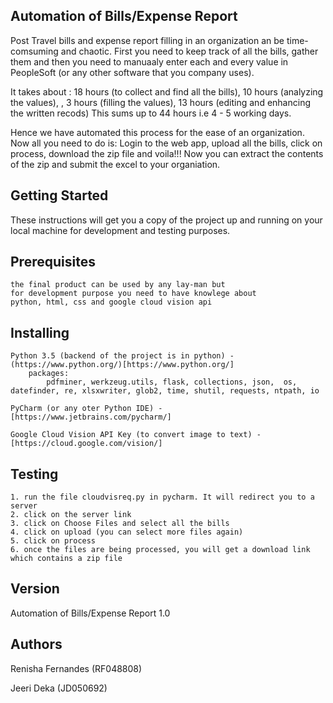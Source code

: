 
Automation of Bills/Expense Report
--------------------------------------------------------------
Post Travel bills and expense report filling in an organization an be time-comsuming and chaotic. First you need to keep track of all the bills, gather them and then you need to manuaaly enter each and every value in PeopleSoft (or any other software that you company uses). 

It takes about : 18 hours (to collect and find all the bills), 10 hours (analyzing the values), , 3 hours (filling the values), 13 hours (editing and enhancing the written recods)
This sums up to 44 hours i.e 4 - 5 working days. 

Hence we have automated this process for the ease of an organization. Now all you need to do is:
Login to the web app, upload all the bills, click on process, download the zip file and voila!!!
Now you can extract the contents of the zip and submit the excel to your organiation.

Getting Started
-----------------------------------------------------------------
These instructions will get you a copy of the project up and running on your local machine for development and testing purposes.

Prerequisites
-------------------------------------------------------------
    the final product can be used by any lay-man but 
    for development purpose you need to have knowlege about
    python, html, css and google cloud vision api

Installing
---------------------------------------------------------------
    Python 3.5 (backend of the project is in python) - (https://www.python.org/)[https://www.python.org/]
        packages:
            pdfminer, werkzeug.utils, flask, collections, json,  os,  datefinder, re, xlsxwriter, glob2, time, shutil, requests, ntpath, io
            
    PyCharm (or any oter Python IDE) - [https://www.jetbrains.com/pycharm/]
    
    Google Cloud Vision API Key (to convert image to text) - [https://cloud.google.com/vision/]

Testing
----------------------------------------------------------------
    1. run the file cloudvisreq.py in pycharm. It will redirect you to a server
    2. click on the server link
    3. click on Choose Files and select all the bills
    4. click on upload (you can select more files again)
    5. click on process
    6. once the files are being processed, you will get a download link which contains a zip file

 Version
--------------------------------------------------------------------
Automation of Bills/Expense Report 1.0

 Authors
--------------------------------------------------------------------
Renisha Fernandes (RF048808)

Jeeri Deka (JD050692)





